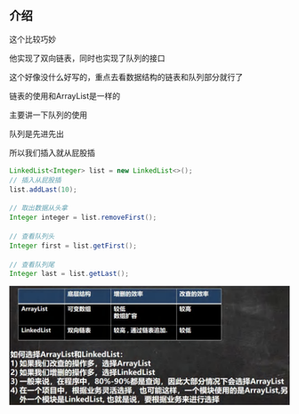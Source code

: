 ## 介绍

这个比较巧妙

他实现了双向链表，同时也实现了队列的接口

这个好像没什么好写的，重点去看数据结构的链表和队列部分就行了



链表的使用和ArrayList是一样的

主要讲一下队列的使用

队列是先进先出

所以我们插入就从屁股插

```java
LinkedList<Integer> list = new LinkedList<>();
// 插入从屁股插
list.addLast(10);

// 取出数据从头拿
Integer integer = list.removeFirst();

// 查看队列头
Integer first = list.getFirst();

// 查看队列尾
Integer last = list.getLast();

```

![image-20230319192814699](image/6.LinkedList/image-20230319192814699.png)